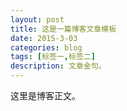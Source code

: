 ```yaml
---
layout: post
title: 这是一篇博客文章模板
date: 2015-3-03
categories: blog
tags: [标签一,标签二]
description: 文章金句。
---
```


这里是博客正文。













